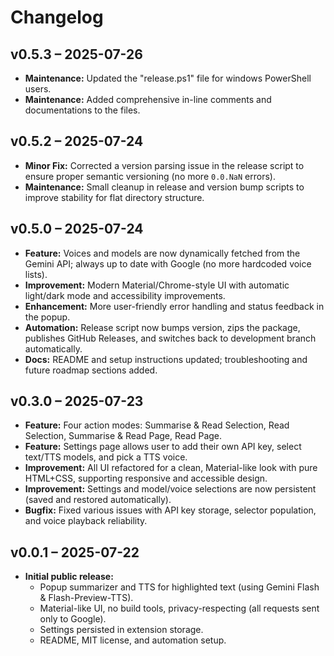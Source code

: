 # Changelog

## v0.5.3 – 2025-07-26
- **Maintenance:** Updated the "release.ps1" file for windows PowerShell users.
- **Maintenance:** Added comprehensive in-line comments and documentations to the files.

## v0.5.2 – 2025-07-24
- **Minor Fix:** Corrected a version parsing issue in the release script to ensure proper semantic versioning (no more `0.0.NaN` errors).
- **Maintenance:** Small cleanup in release and version bump scripts to improve stability for flat directory structure.

## v0.5.0 – 2025-07-24
- **Feature:** Voices and models are now dynamically fetched from the Gemini API; always up to date with Google (no more hardcoded voice lists).
- **Improvement:** Modern Material/Chrome-style UI with automatic light/dark mode and accessibility improvements.
- **Enhancement:** More user-friendly error handling and status feedback in the popup.
- **Automation:** Release script now bumps version, zips the package, publishes GitHub Releases, and switches back to development branch automatically.
- **Docs:** README and setup instructions updated; troubleshooting and future roadmap sections added.

## v0.3.0 – 2025-07-23
- **Feature:** Four action modes: Summarise & Read Selection, Read Selection, Summarise & Read Page, Read Page.
- **Feature:** Settings page allows user to add their own API key, select text/TTS models, and pick a TTS voice.
- **Improvement:** All UI refactored for a clean, Material-like look with pure HTML+CSS, supporting responsive and accessible design.
- **Improvement:** Settings and model/voice selections are now persistent (saved and restored automatically).
- **Bugfix:** Fixed various issues with API key storage, selector population, and voice playback reliability.

## v0.0.1 – 2025-07-22
- **Initial public release:** 
    - Popup summarizer and TTS for highlighted text (using Gemini Flash & Flash-Preview-TTS).
    - Material-like UI, no build tools, privacy-respecting (all requests sent only to Google).
    - Settings persisted in extension storage.
    - README, MIT license, and automation setup.